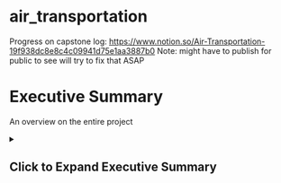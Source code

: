 # air_transportation

Progress on capstone log:
https://www.notion.so/Air-Transportation-19f938dc8e8c4c09941d75e1aa3887b0
Note: might have to publish for public to see will try to fix that ASAP

<h1>Executive Summary</h1>
<p>An overview on the entire project</p>

<details>
  <summary><h2>Click to Expand Executive Summary</h2></summary>

  # Motivation:
  The motivation behind this project stems from a personal interest in traveling and a desire to leverage data for informed decision-making. By analyzing flight data, we aim to uncover patterns that could enhance future travel experiences. Additionally, the project offers an opportunity to work with a unique dataset, enriching our analytical skills.

  # Data Questions:
    1.Flight Performance Analysis Questions
    
    2.Popular Destination Analysis Questions
    
    3.Impact of New Airline Law Questions
  # Minimum Viable Product (MVP):
  The MVP will include a PowerBI presentation featuring visually appealing slides with airplane-themed aesthetics. The analysis will be organized into tabs focusing on different aspects such as background info, delays, cancellations, and recommendations. The intended audience includes  business in the airline/transportation industry and travelers seeking insights for efficient travel planning
  # Data Sources:
  The data will be sourced from Transtats. https://www.transtats.bts.gov/DL_SelectFields.aspx?gnoyr_VQ=FGK&QO_fu146_anzr=b0-gvzr
  # Recommendations:
  The final presentation will include recommendations based on successful airline practices in minimizing delays and cancellations. Strategies such as prioritization during adverse conditions and efficient operations will be explored to guide future decision-making in the industry.
  This project aims to help people/businesses with useful insights to make travel smoother and operations more efficient.
  # Known Issues and Challenges:
    1.Empty Cells in the Dataset

    2.Miscommunications Between Airlines

    3.Data Volume Management

    4.Implications of the New Airline Law

</details>